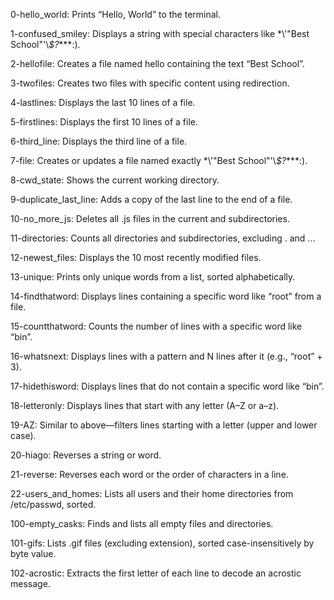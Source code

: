 0-hello_world: Prints “Hello, World” to the terminal.

1-confused_smiley: Displays a string with special characters like \*\\'\"Best School\"'\\*$?****:).

2-hellofile: Creates a file named hello containing the text “Best School”.

3-twofiles: Creates two files with specific content using redirection.

4-lastlines: Displays the last 10 lines of a file.

5-firstlines: Displays the first 10 lines of a file.

6-third_line: Displays the third line of a file.

7-file: Creates or updates a file named exactly \*\\'\"Best School\"'\\*$?****:).

8-cwd_state: Shows the current working directory.

9-duplicate_last_line: Adds a copy of the last line to the end of a file.

10-no_more_js: Deletes all .js files in the current and subdirectories.

11-directories: Counts all directories and subdirectories, excluding . and ...

12-newest_files: Displays the 10 most recently modified files.

13-unique: Prints only unique words from a list, sorted alphabetically.

14-findthatword: Displays lines containing a specific word like “root” from a file.

15-countthatword: Counts the number of lines with a specific word like “bin”.

16-whatsnext: Displays lines with a pattern and N lines after it (e.g., “root” + 3).

17-hidethisword: Displays lines that do not contain a specific word like “bin”.

18-letteronly: Displays lines that start with any letter (A–Z or a–z).

19-AZ: Similar to above—filters lines starting with a letter (upper and lower case).

20-hiago: Reverses a string or word.

21-reverse: Reverses each word or the order of characters in a line.

22-users_and_homes: Lists all users and their home directories from /etc/passwd, sorted.

100-empty_casks: Finds and lists all empty files and directories.

101-gifs: Lists .gif files (excluding extension), sorted case-insensitively by byte value.

102-acrostic: Extracts the first letter of each line to decode an acrostic message.


